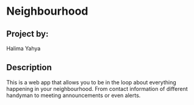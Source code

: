 # Neighbourhood

## Project by:
Halima Yahya 

## Description
This is a web app that allows you to be in the loop about everything happening in your neighbourhood. From contact information of different handyman to meeting announcements or even alerts.